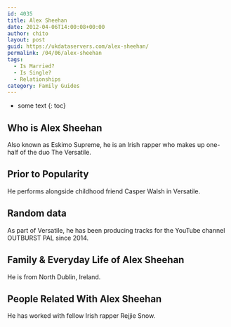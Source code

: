 ```yaml
---
id: 4035
title: Alex Sheehan
date: 2012-04-06T14:00:08+00:00
author: chito
layout: post
guid: https://ukdataservers.com/alex-sheehan/
permalink: /04/06/alex-sheehan
tags:
  - Is Married?
  - Is Single?
  - Relationships
category: Family Guides
---
```


* some text
{: toc}
          
          
## Who is  Alex Sheehan
                  
                  
                  
Also known as Eskimo Supreme, he is an Irish rapper who makes up one-half of the duo The Versatile.
                  
                
                
                
## Prior to Popularity 
                  
                  
                  
He performs alongside childhood friend Casper Walsh in Versatile.
                  
                
                
                
## Random data 
                  
                  
                  
As part of Versatile, he has been producing tracks for the YouTube channel OUTBURST PAL since 2014.
                  
                
                
                
## Family & Everyday Life of Alex Sheehan
                  
                  
                  
He is from North Dublin, Ireland.
                  
                
                
                
## People Related With  Alex Sheehan
                  
                  
                  
He has worked with fellow Irish rapper Rejjie Snow.
                  
                
              
            
          
          
          
    
    
  
